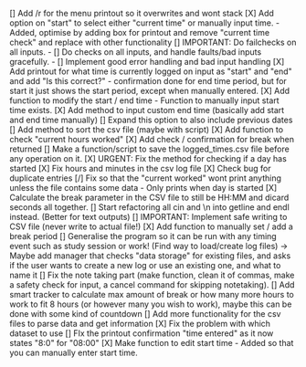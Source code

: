 [] Add /r for the menu printout so it overwrites and wont stack
[X] Add option on "start" to select either "current time" or manually input time.
    - Added, optimise by adding box for printout and remove "current time check" and replace with other functionality
[] IMPORTANT: Do failchecks on all inputs.
    - [] Do checks on all inputs, and handle faults/bad inputs gracefully. 
    - [] Implement good error handling and bad input handling
[X] Add printout for what time is currently logged on input as "start" and "end" and add "Is this correct?" 
    - confirmation done for end time period, but for start it just shows the start period, except when manually entered.
[X] Add function to modify the start / end time
    - Function to manually input start time exists.
[X] Add method to input custom end time (basically add start and end time manually)
    [] Expand this option to also include previous dates
[] Add method to sort the csv file (maybe with script)
[X] Add function to check "current hours worked"
[X] Add check / confirmation for break when returned
[] Make a function/script to save the logged_times.csv file before any operation on it.
[X] URGENT: Fix the method for checking if a day has started
[X] Fix hours and minutes in the csv log file
[X] Check bug for duplicate entries
[/] Fix so that the "current worked" wont print anything unless the file contains some data
    - Only prints when day is started
[X] Calculate the break parameter in the CSV file to still be HH:MM and dicard seconds all together.
[] Start refactoring all cin and \n into getline and endl instead. (Better for text outputs)
[] IMPORTANT: Implement safe writing to CSV file (never write to actual file!)
[X] Add function to manually set / add a break period
[] Generalise the program so it can be run with any timing event such as study session or work! (Find way to load/create log files) -> Maybe add manager that checks "data storage" for existing files, and asks if the user wants to create a new log or use an existing one, and what to name it
[] Fix the note taking part (make function, clean it of commas, make a safety check for input, a cancel command for skipping notetaking).
 [] Add smart tracker to calculate max amount of break or how many more hours to work to fit 8 hours (or however many you wish to work), maybe this can be done with some kind of countdown
[] Add more functionality for the csv files to parse data and get information
[X] Fix the problem with which dataset to use
[] FIx the printout confirmation "time entered" as it now states "8:0" for "08:00"
[X] Make function to edit start time
    - Added so that you can manually enter start time.


